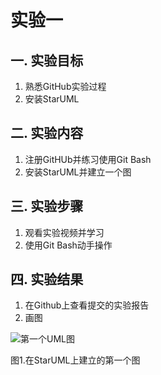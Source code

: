 # 实验一

## 一. 实验目标

1. 熟悉GitHub实验过程
2. 安装StarUML

## 二. 实验内容

1. 注册GitHUb并练习使用Git Bash
2. 安装StarUML并建立一个图

## 三. 实验步骤

1. 观看实验视频并学习
2. 使用Git Bash动手操作

## 四. 实验结果

1. 在Github上查看提交的实验报告
2. 画图

![第一个UML图](./model.jpg)

图1.在StarUML上建立的第一个图

